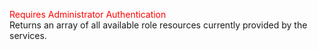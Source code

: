 <span style="color:red">Requires Administrator Authentication</span><br>
Returns an array of all available role resources currently provided by the services.